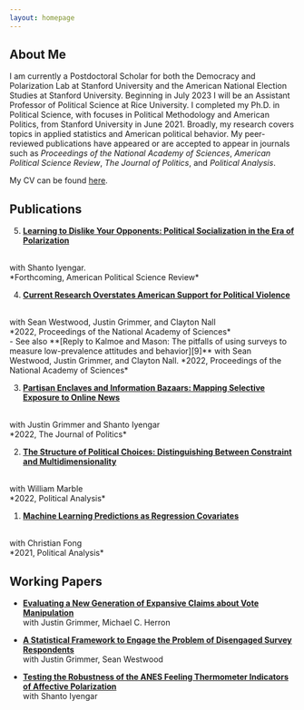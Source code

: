```yaml
---
layout: homepage
---
```


## About Me

I am currently a Postdoctoral Scholar for both the Democracy and Polarization Lab at Stanford University and the American National Election Studies at Stanford University. Beginning in July 2023 I will be an Assistant Professor of Political Science at Rice University. I completed my Ph.D. in Political Science, with focuses in Political Methodology and American Politics, from Stanford University in June 2021. Broadly, my research covers topics in applied statistics and American political behavior. My peer-reviewed publications have appeared or are accepted to appear in journals such as *Proceedings of the National Academy of Sciences*, *American Political Science Review*, *The Journal of Politics*, and *Political Analysis*.

My CV can be found [here](https://www.dropbox.com/s/sm0pfjekpzdykd7/CV.pdf?dl=0).

## Publications

5. **[Learning to Dislike Your Opponents: Political Socialization in the Era of Polarization][5]**
  <br>
  with Shanto Iyengar.
  <br>
  *Forthcoming, American Political Science Review*

4. **[Current Research Overstates American Support for Political Violence][10]**
  <br>
  with Sean Westwood, Justin Grimmer, and Clayton Nall
  <br>
  *2022, Proceedings of the National Academy of Sciences*
  <br>
  - See also **[Reply to Kalmoe and Mason: The pitfalls of using surveys to measure low-prevalence attitudes and behavior][9]** with Sean Westwood, Justin Grimmer, and Clayton Nall. *2022, Proceedings of the National Academy of Sciences*

3. **[Partisan Enclaves and Information Bazaars: Mapping Selective Exposure to Online News][2]**
  <br>
  with Justin Grimmer and Shanto Iyengar
  <br>
  *2022, The Journal of Politics*


2. **[The Structure of Political Choices: Distinguishing Between Constraint and Multidimensionality][3]**
  <br>
  with William Marble
  <br>
  *2022, Political Analysis*

1. **[Machine Learning Predictions as Regression Covariates][4]**
  <br>
  with Christian Fong
  <br>
  *2021, Political Analysis*


## Working Papers

<!-- * **[Counterfactual Forecasting: Causal Inference without Simultaneous Controls][6]** -->

* **[Evaluating a New Generation of Expansive Claims about Vote Manipulation][13]**
  <br>
  with Justin Grimmer, Michael C. Herron

* **[A Statistical Framework to Engage the Problem of Disengaged Survey Respondents][8]**
  <br>
  with Justin Grimmer, Sean Westwood

* **[Testing the Robustness of the ANES Feeling Thermometer Indicators of Affective Polarization][11]**
  <br>
  with Shanto Iyengar

<!-- * **[Getting More out of Human Coders with Statistical Models][12]** -->

[1]: https://osf.io/a8m3n/
[2]: https://doi.org/10.1086/716950
[3]: https://www.doi.org/10.1017/pan.2021.3
[4]: https://doi.org/10.1017/pan.2020.38  
[5]: https://www.doi.org/10.1017/S000305542200048X
[6]: https://www.dropbox.com/s/bux4klf66dh66qg/FSControls.pdf?dl=0
[7]: https://www.dropbox.com/s/lraimdktckkiwvj/Getting_More_out_of_Human_Coders_with_Statistical_Models.pdf?dl=0
[8]: https://www.dropbox.com/s/m86g05zl57g36an/The_Dangers_of_Disengaged_Respondents.pdf?dl=0
[9]: https://doi.org/10.1073/pnas.2207584119
[10]: https://www.pnas.org/doi/full/10.1073/pnas.2116870119
[11]: https://www.dropbox.com/s/0pckb5wjrxcjbs4/Robustness_of_Increasing_Affective_Polarization.pdf?dl=0
[12]: https://www.dropbox.com/s/lraimdktckkiwvj/Getting_More_out_of_Human_Coders_with_Statistical_Models.pdf?dl=0
[13]: https://www.dropbox.com/s/92lp1gmqw2pei8m/Expansive.pdf?dl=0